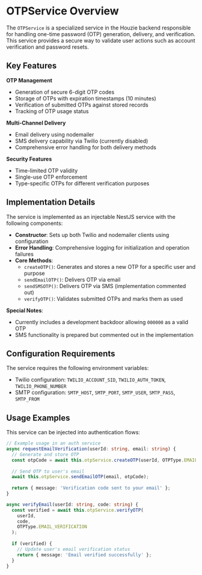 # OTPService Overview

The `OTPService` is a specialized service in the Houzie backend responsible for handling one-time password (OTP) generation, delivery, and verification. This service provides a secure way to validate user actions such as account verification and password resets.

## Key Features

**OTP Management**

- Generation of secure 6-digit OTP codes
- Storage of OTPs with expiration timestamps (10 minutes)
- Verification of submitted OTPs against stored records
- Tracking of OTP usage status

**Multi-Channel Delivery**

- Email delivery using nodemailer
- SMS delivery capability via Twilio (currently disabled)
- Comprehensive error handling for both delivery methods

**Security Features**

- Time-limited OTP validity
- Single-use OTP enforcement
- Type-specific OTPs for different verification purposes

## Implementation Details

The service is implemented as an injectable NestJS service with the following components:

- **Constructor**: Sets up both Twilio and nodemailer clients using configuration
- **Error Handling**: Comprehensive logging for initialization and operation failures
- **Core Methods**:
  - `createOTP()`: Generates and stores a new OTP for a specific user and purpose
  - `sendEmailOTP()`: Delivers OTP via email
  - `sendSMSOTP()`: Delivers OTP via SMS (implementation commented out)
  - `verifyOTP()`: Validates submitted OTPs and marks them as used

**Special Notes**:

- Currently includes a development backdoor allowing `000000` as a valid OTP
- SMS functionality is prepared but commented out in the implementation

## Configuration Requirements

The service requires the following environment variables:

- Twilio configuration: `TWILIO_ACCOUNT_SID`, `TWILIO_AUTH_TOKEN`, `TWILIO_PHONE_NUMBER`
- SMTP configuration: `SMTP_HOST`, `SMTP_PORT`, `SMTP_USER`, `SMTP_PASS`, `SMTP_FROM`

## Usage Examples

This service can be injected into authentication flows:

```typescript
// Example usage in an auth service
async requestEmailVerification(userId: string, email: string) {
  // Generate and store OTP
  const otpCode = await this.otpService.createOTP(userId, OTPType.EMAIL_VERIFICATION);
  
  // Send OTP to user's email
  await this.otpService.sendEmailOTP(email, otpCode);
  
  return { message: 'Verification code sent to your email' };
}

async verifyEmail(userId: string, code: string) {
  const verified = await this.otpService.verifyOTP(
    userId, 
    code, 
    OTPType.EMAIL_VERIFICATION
  );
  
  if (verified) {
    // Update user's email verification status
    return { message: 'Email verified successfully' };
  }
}
```